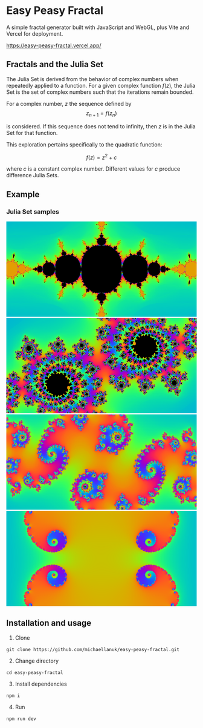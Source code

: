 # Easy Peasy Fractal

A simple fractal generator built with JavaScript and WebGL, plus Vite and Vercel for deployment.

https://easy-peasy-fractal.vercel.app/

## Fractals and the Julia Set

The Julia Set is derived from the behavior of complex numbers when repeatedly applied to a function. For a given complex function $f(z)$, the Julia Set is the set of complex numbers such that the iterations remain bounded.

For a complex number, $z$ the sequence defined by
$$
    z_{n + 1} = f(z_n)
$$

is considered. If this sequence does not tend to infinity, then $z$ is in the Julia Set for that function.

This exploration pertains specifically to the quadratic function:

$$
    f(z) = z^2 + c
$$

where $c$ is a constant complex number. Different values for $c$ produce difference Julia Sets.

## Example

### Julia Set samples

![Julia Set with purple colour palette ](/public/julia-sample-1.png)
![Julia Set with purple colour palette ](/public/julia-sample-2.png)
![Julia Set with purple colour palette ](/public/julia-sample-3.png)
![Julia Set with purple colour palette ](/public/julia-sample-4.png)

## Installation and usage

1. Clone
```shell
git clone https://github.com/michaellanuk/easy-peasy-fractal.git
```

2. Change directory
```shell
cd easy-peasy-fractal
```

3. Install dependencies
```shell
npm i
```

4. Run
```shell
npm run dev
```